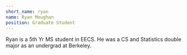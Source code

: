 ```yaml
---
short_name: ryan
name: Ryan Moughan
position: Graduate Student
---
```


Ryan is a 5th Yr MS student in EECS. He was a CS and Statistics double major as
an undergrad at Berkeley. 
